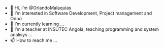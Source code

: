 - 👋 Hi, I’m @OrlandoMalaquias
- 👀 I’m interested in Software Development, Project management and Odoo
- 🌱 I’m currently learning ...
- 💞️ I’m a teacher at INSUTEC Angola, teaching programming and system analisys ...
- 📫 How to reach me ...

<!---
OrlandoMalaquias/OrlandoMalaquias is a ✨ special ✨ repository because its `README.md` (this file) appears on your GitHub profile.
You can click the Preview link to take a look at your changes.
--->
